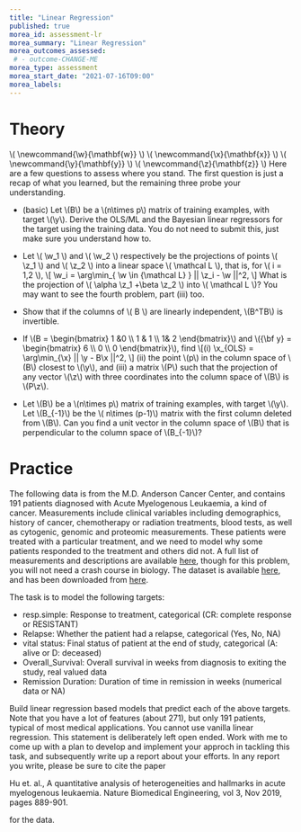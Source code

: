 ```yaml
---
title: "Linear Regression"
published: true
morea_id: assessment-lr
morea_summary: "Linear Regression"
morea_outcomes_assessed:
 # - outcome-CHANGE-ME
morea_type: assessment
morea_start_date: "2021-07-16T09:00"
morea_labels:
---
```

# Theory

\\( \newcommand{\w}{\mathbf{w}} \\)
\\( \newcommand{\x}{\mathbf{x}} \\)
\\( \newcommand{\y}{\mathbf{y}} \\)
\\( \newcommand{\z}{\mathbf{z}} \\)
Here are a few questions to assess where you stand. The first question is just a recap of what you learned, but the remaining three probe your understanding. 

* (basic) Let \\(B\\) be a \\(n\times p\\) matrix of training examples, with target
\\(\y\\).  Derive the OLS/ML and the Bayesian linear regressors for the target using the training data. You do not need to submit this, just make sure you understand how to.

* Let \\( \w_1 \\) and \\( \w_2 \\) respectively be the projections of
points \\( \z_1 \\) and \\( \z_2 \\) into a linear space \\( \mathcal L \\), that
is, for \\( i = 1,2 \\),
\\[ \w_i = \arg\min_{ \w \in {\mathcal L} } || \z_i - \w ||^2, \\]
What is the projection of \\( \alpha \z_1 +\beta \z_2 \\) into \\( \mathcal L \\)? You may want to see the fourth problem, part (iii) too.

* Show that if the columns of \\( B \\) are linearly independent, \\(B^TB\\) is invertible.

* If \\(B = \begin{bmatrix} 1 &0 \\\\ 1 & 1 \\\\ 1& 2 \end{bmatrix}\\) and
\\({\bf y} = \begin{bmatrix} 6 \\\\ 0 \\\\ 0 \end{bmatrix}\\), find \\[(i)
\x_{OLS} = \arg\min_{\x} || \y - B\x ||^2, \\] (ii)
the point \\(p\\) in the column space of \\(B\\) closest to \\(\y\\), and
(iii) a matrix \\(P\\) such that the projection of any vector \\(\z\\)
with three coordinates into the column space of \\(B\\) is \\(P\z\\). 

* Let \\(B\\) be a \\(n\times p\\) matrix of training examples, with
target \\(\y\\). Let \\(B_{-1}\\) be the \\( n\times (p-1)\\) matrix with
the first column deleted from \\(B\\). Can you find a unit vector in the
column space of \\(B\\) that is perpendicular to the column space of
\\(B_{-1}\\)?



# Practice

The following data is from the M.D. Anderson Cancer Center, and
contains 191 patients diagnosed with Acute Myelogenous Leukaemia, a
kind of cancer. Measurements include clinical variables including
demographics, history of cancer, chemotherapy or radiation treatments,
blood tests, as well as cytogenic, genomic and proteomic measurements.
These patients were treated with a particular treatment, and we need
to model why some patients responded to the treatment and others did
not.  A full list of measurements and descriptions are available
[here](https://www.synapse.org/#!Synapse:syn2455683/wiki/64621),
though for this problem, you will not need a crash course in biology.
The dataset is available
[here](https://uhm-descartes.github.io/ee445/morea/linear-regression/trainingData-release.csv),
and has been downloaded from
[here](https://www.synapse.org/#!Synapse:syn2488690).

The task is to model the following targets: 

 * resp.simple: Response to treatment, categorical (CR: complete response or RESISTANT)
 * Relapse: Whether the patient had a relapse, categorical (Yes, No, NA)
 * vital status: Final status of patient at the end of study, categorical (A: alive or D: deceased)
 * Overall_Survival: Overall survival in weeks from diagnosis to exiting the study, real valued data
 * Remission Duration: Duration of time in remission in weeks (numerical data or NA)
 
Build linear regression based models that predict each of the above
targets. Note that you have a lot of features (about 271), but only
191 patients, typical of most medical applications. You cannot use
vanilla linear regression. This statement is deliberately left open
ended. Work with me to come up with a plan to develop and implement
your approch in tackling this task, and subsequently write up a report
about your efforts. In any report you write, please be sure to cite
the paper

Hu et. al., A quantitative analysis of heterogeneities and hallmarks in acute myelogenous leukaemia. Nature Biomedical Engineering, vol 3, Nov 2019, pages 889-901.

for the data.
